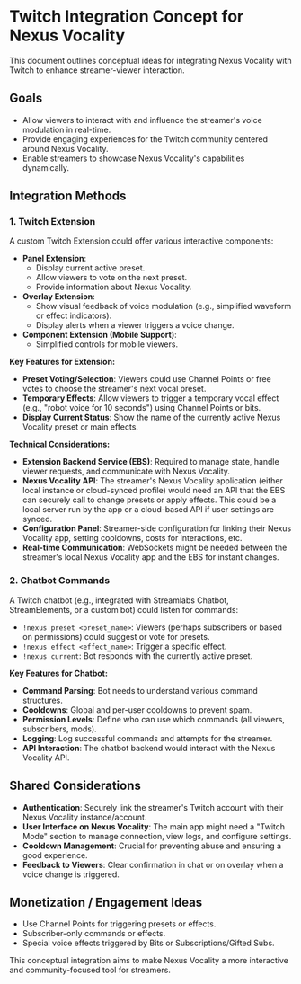 
# Twitch Integration Concept for Nexus Vocality

This document outlines conceptual ideas for integrating Nexus Vocality with Twitch to enhance streamer-viewer interaction.

## Goals

*   Allow viewers to interact with and influence the streamer's voice modulation in real-time.
*   Provide engaging experiences for the Twitch community centered around Nexus Vocality.
*   Enable streamers to showcase Nexus Vocality's capabilities dynamically.

## Integration Methods

### 1. Twitch Extension

A custom Twitch Extension could offer various interactive components:

*   **Panel Extension**:
    *   Display current active preset.
    *   Allow viewers to vote on the next preset.
    *   Provide information about Nexus Vocality.
*   **Overlay Extension**:
    *   Show visual feedback of voice modulation (e.g., simplified waveform or effect indicators).
    *   Display alerts when a viewer triggers a voice change.
*   **Component Extension (Mobile Support)**:
    *   Simplified controls for mobile viewers.

**Key Features for Extension:**

*   **Preset Voting/Selection**: Viewers could use Channel Points or free votes to choose the streamer's next vocal preset.
*   **Temporary Effects**: Allow viewers to trigger a temporary vocal effect (e.g., "robot voice for 10 seconds") using Channel Points or bits.
*   **Display Current Status**: Show the name of the currently active Nexus Vocality preset or main effects.

**Technical Considerations:**

*   **Extension Backend Service (EBS)**: Required to manage state, handle viewer requests, and communicate with Nexus Vocality.
*   **Nexus Vocality API**: The streamer's Nexus Vocality application (either local instance or cloud-synced profile) would need an API that the EBS can securely call to change presets or apply effects. This could be a local server run by the app or a cloud-based API if user settings are synced.
*   **Configuration Panel**: Streamer-side configuration for linking their Nexus Vocality app, setting cooldowns, costs for interactions, etc.
*   **Real-time Communication**: WebSockets might be needed between the streamer's local Nexus Vocality app and the EBS for instant changes.

### 2. Chatbot Commands

A Twitch chatbot (e.g., integrated with Streamlabs Chatbot, StreamElements, or a custom bot) could listen for commands:

*   `!nexus preset <preset_name>`: Viewers (perhaps subscribers or based on permissions) could suggest or vote for presets.
*   `!nexus effect <effect_name>`: Trigger a specific effect.
*   `!nexus current`: Bot responds with the currently active preset.

**Key Features for Chatbot:**

*   **Command Parsing**: Bot needs to understand various command structures.
*   **Cooldowns**: Global and per-user cooldowns to prevent spam.
*   **Permission Levels**: Define who can use which commands (all viewers, subscribers, mods).
*   **Logging**: Log successful commands and attempts for the streamer.
*   **API Interaction**: The chatbot backend would interact with the Nexus Vocality API.

## Shared Considerations

*   **Authentication**: Securely link the streamer's Twitch account with their Nexus Vocality instance/account.
*   **User Interface on Nexus Vocality**: The main app might need a "Twitch Mode" section to manage connection, view logs, and configure settings.
*   **Cooldown Management**: Crucial for preventing abuse and ensuring a good experience.
*   **Feedback to Viewers**: Clear confirmation in chat or on overlay when a voice change is triggered.

## Monetization / Engagement Ideas

*   Use Channel Points for triggering presets or effects.
*   Subscriber-only commands or effects.
*   Special voice effects triggered by Bits or Subscriptions/Gifted Subs.

This conceptual integration aims to make Nexus Vocality a more interactive and community-focused tool for streamers.
